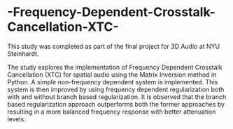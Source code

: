 # -Frequency-Dependent-Crosstalk-Cancellation-XTC-

This study was completed as part of the final project for 3D Audio at NYU Steinhardt. 

The study explores the implementation of Frequency Dependent Crosstalk Cancellation (XTC) for spatial audio
using the Matrix Inversion method in Python. A simple non-frequency dependent system is 
implemented. This system is then improved by using frequency dependent regularization both with and 
without branch based regularization. It is observed that the branch based regularization approach 
outperforms both the former approaches by resulting in a more balanced frequency response with 
better attenuation levels. 
